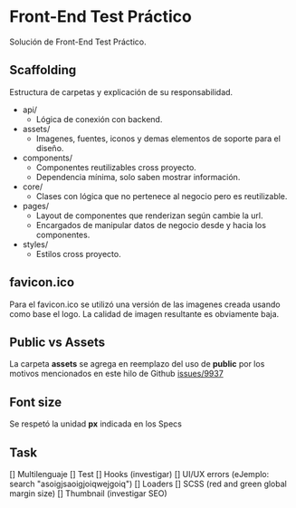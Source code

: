 # Front-End Test Práctico

Solución de Front-End Test Práctico.

## Scaffolding

Estructura de carpetas y explicación de su responsabilidad.

- api/
  - Lógica de conexión con backend.
- assets/
  - Imagenes, fuentes, iconos y demas elementos de soporte para el diseño.
- components/
  - Componentes reutilizables cross proyecto.
  - Dependencia mínima, solo saben mostrar información.
- core/
  - Clases con lógica que no pertenece al negocio pero es reutilizable.
- pages/
  - Layout de componentes que renderizan según cambie la url.
  - Encargados de manipular datos de negocio desde y hacia los componentes.
- styles/
  - Estilos cross proyecto.

## favicon.ico

Para el favicon.ico se utilizó una versión de las imagenes creada usando como base el logo. La calidad de imagen resultante es obviamente baja.

## Public vs Assets

La carpeta **assets** se agrega en reemplazo del uso de **public**
por los motivos mencionados en este hilo de Github [issues/9937](https://github.com/facebook/create-react-app/issues/9937)

## Font size

Se respetó la unidad **px** indicada en los Specs

## Task

[] Multilenguaje
[] Test
[] Hooks (investigar)
[] UI/UX errors (eJemplo: search "asoigjsaoigjoiqwejgoiq")
[] Loaders
[] SCSS (red and green global margin size)
[] Thumbnail (investigar SEO)
